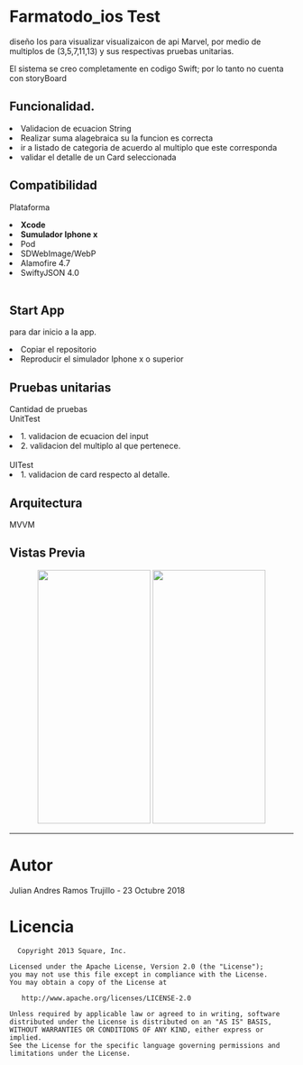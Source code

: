 # Farmatodo_ios Test


<p>diseño Ios para visualizar visualizaicon de api Marvel, por medio de multiplos de (3,5,7,11,13) y sus respectivas pruebas unitarias.</p>

<p>El sistema se creo completamente en codigo Swift; por lo tanto no cuenta con storyBoard</p>


## Funcionalidad.
<li>Validacion de ecuacion String</li>
<li>Realizar suma alagebraica su la funcion es correcta</li>
<li>ir a listado de categoria de acuerdo al multiplo que este corresponda</li>
<li>validar el detalle de un Card seleccionada </li>


## Compatibilidad
Plataforma
<li><strong>Xcode</strong></li>
<li><strong>Sumulador Iphone x</strong></li>
<li>Pod</li>
<li>SDWebImage/WebP</li>
<li>Alamofire 4.7</li>
<li>SwiftyJSON 4.0</li>

<br>


## Start App
para dar inicio a la app.
<li>Copiar el repositorio</li>
<li>Reproducir el simulador Iphone x o superior</li>


## Pruebas unitarias
Cantidad de pruebas
<br>
 UnitTest
<li>1. validacion de ecuacion del input</li>
<li>2. validacion del multiplo al que pertenece.</li>
<br>
UITest
<li>1. validacion de card respecto al detalle.


## Arquitectura
MVVM


## Vistas Previa
<p align="center">
  <img width="200" height="450" src="https://image.ibb.co/ieRHtA/Screen-Shot-2018-10-24-at-11-55-41-PM.png">
  <img width="200" height="450" src="https://image.ibb.co/gkK3YA/Screen-Shot-2018-10-24-at-11-56-27-PM.png">
</p>


--------------------------------------

# Autor
<p>Julian Andres Ramos Trujillo - 23 Octubre 2018</p>

# Licencia

```
  Copyright 2013 Square, Inc.

Licensed under the Apache License, Version 2.0 (the "License");
you may not use this file except in compliance with the License.
You may obtain a copy of the License at

   http://www.apache.org/licenses/LICENSE-2.0

Unless required by applicable law or agreed to in writing, software
distributed under the License is distributed on an "AS IS" BASIS,
WITHOUT WARRANTIES OR CONDITIONS OF ANY KIND, either express or implied.
See the License for the specific language governing permissions and
limitations under the License.
```

